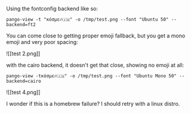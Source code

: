 Using the fontconfig backend like so:

`pango-view -t "κόσμε🔥🇯🇲" -o /tmp/test.png --font "Ubuntu 50" --backend=ft2`

You can come close to getting proper emoji fallback, but you get a mono emoji and very poor spacing:

![[test 2.png]]

with the cairo backend, it doesn't get that close, showing no emoji at all:

`pango-view -tκόσμε🔥🇯🇲" -o /tmp/test.png --font "Ubuntu Mono 50" --backend=cairo`

![[test 4.png]]

I wonder if this is a homebrew failure? I should retry with a linux distro.